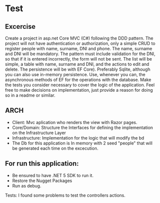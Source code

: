 # Test

## Excercise

Create a project in asp.net Core MVC (C#) following the DDD pattern.
The project will not have authentication or authorization, only a simple CRUD to register people with name, surname, DNI and phone. The name, surname and DNI will be mandatory. The pattern must include validation for the DNI, so that if it is entered incorrectly, the form will not be sent.
The list will be simple, a table with name, surname and DNI, and the actions to edit and delete.
The persistence will be with EF Core). Preferably Sqlite, although you can also use in-memory persistence.
Use, whenever you can, the asynchronous methods of EF for the operations with the database.
Make the tests you consider necessary to cover the logic of the application.
Feel free to make decisions on implementation, just provide a reason for doing so in a readme or similar.

## ARCH

- Client: Mvc aplication who renders the view with Razor pages.
- Core/Domain: Structure the Interfaces for defining the implementation on the Infrastructure Layer
- Infrastructure: Implementation for the logic that will modify the bd
- The Db for this application is In memory with 2 seed "people" that will be generated each time on the excecution.

## For run this application:

- Be ensured to have .NET 5 SDK to run it.
- Restore the Nugget Packages
- Run as debug.

Tests:
I found some problems to test the controllers actions.
